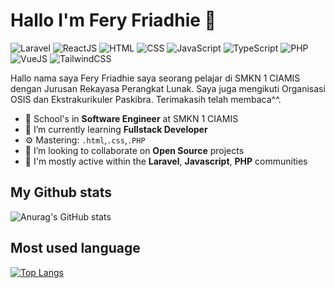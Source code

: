 # Hallo I'm Fery Friadhie 👋

![Laravel](https://img.shields.io/badge/Laravel-Learning-red)
![ReactJS](https://img.shields.io/badge/ReactJS-Learning-blue)
![HTML](https://img.shields.io/badge/HTML-Expert-orange)
![CSS](https://img.shields.io/badge/CSS-Intermediate-lightblue)
![JavaScript](https://img.shields.io/badge/JavaScript-Intermediate-yellow)
![TypeScript](https://img.shields.io/badge/TypeScript-Learning-lightgrey)
![PHP](https://img.shields.io/badge/PHP-Intermediate-lightblue)
![VueJS](https://img.shields.io/badge/VueJS-Learning-green)
![TailwindCSS](https://img.shields.io/badge/TailwindCSS-Learning-teal)

Hallo nama saya Fery Friadhie saya seorang pelajar di SMKN 1 CIAMIS 
dengan Jurusan Rekayasa Perangkat Lunak. Saya juga mengikuti Organisasi OSIS
dan Ekstrakurikuler Paskibra. Terimakasih telah membaca^^.

- 🔭 School's in **Software Engineer** at SMKN 1 CIAMIS
- 🌱 I’m currently learning **Fullstack Developer**
- ⚙️ Mastering: `.html`,`.css`,`.PHP`
- 👯 I’m looking to collaborate on **Open Source**  projects
- 💬 I'm mostly active within the **Laravel**, **Javascript**, **PHP** communities

## My Github stats
![Anurag's GitHub stats](https://github-readme-stats.vercel.app/api?username=FeryFriadhie&show_icons=true)

## Most used language
[![Top Langs](https://github-readme-stats.vercel.app/api/top-langs/?username=FeryFriadhie)](https://github.com/FeryFriadhie)
